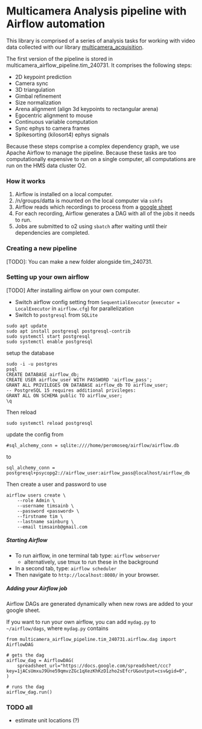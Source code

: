 # Multicamera Analysis pipeline with Airflow automation

This library is comprised of a series of analysis tasks for working with video data collected with our library [multicamera_acquisition](https://github.com/dattalab-6-cam/multicamera_acquisition). 

The first version of the pipeline is stored in multicamera_airflow_pipeline.tim_240731. It comprises the following steps:
- 2D keypoint prediction
- Camera sync
- 3D triangulation
- Gimbal refinement
- Size normalization
- Arena alignment (align 3d keypoints to rectangular arena)
- Egocentric alignment to mouse
- Continuous variable computation
- Sync ephys to camera frames
- Spikesorting (kilosort4) ephys signals

Because these steps comprise a complex dependency graph, we use Apache Airflow to manage the pipeline. Because these tasks are too computationally expensive to run on a single computer, all computations are run on the HMS data cluster O2. 

### How it works
1. Airflow is installed on a local computer. 
2. /n/groups/datta is mounted on the local computer via `sshfs`
3. Airflow reads which recordings to process from a [google sheet](https://docs.google.com/spreadsheets/d/1jACsUmxuJ9Une59qmvzZGc1qXezKhKzD1zho2sEfcrU/edit?gid=0#gid=0)
4. For each recording, Airflow generates a DAG with all of the jobs it needs to run. 
5. Jobs are submitted to o2 using `sbatch` after waiting until their dependencies are completed. 

### Creating a new pipeline
[TODO]: You can make a new folder alongside tim_240731.

### Setting up your own airflow
[TODO] After installing airflow on your own computer. 

- Switch airflow config setting from `SequentialExecutor` (`executor = LocalExecutor` in `airflow.cfg`) for parallelization
- Switch to `postgresql` from `SQLite`

```
sudo apt update
sudo apt install postgresql postgresql-contrib
sudo systemctl start postgresql
sudo systemctl enable postgresql
```

setup the database
```
sudo -i -u postgres
psql
CREATE DATABASE airflow_db;
CREATE USER airflow_user WITH PASSWORD 'airflow_pass';
GRANT ALL PRIVILEGES ON DATABASE airflow_db TO airflow_user;
-- PostgreSQL 15 requires additional privileges:
GRANT ALL ON SCHEMA public TO airflow_user;
\q
```
Then reload
```
sudo systemctl reload postgresql
```

update the config from
```
#sql_alchemy_conn = sqlite:////home/peromoseq/airflow/airflow.db
```
to 
```
sql_alchemy_conn = postgresql+psycopg2://airflow_user:airflow_pass@localhost/airflow_db
```
Then create a user and password to use
```
airflow users create \
    --role Admin \
    --username timsainb \
    --password <password> \
    --firstname tim \
    --lastname sainburg \
    --email timsainb@gmail.com
```

##### Starting Airflow
- To run airflow, in one terminal tab type: `airflow webserver`
    - alternatively, use tmux to run these in the background
- In a second tab, type: `airflow scheduler`
- Then navigate to `http://localhost:8080/` in your browser. 

##### Adding your Airflow job
Airflow DAGs are generated dynamically when new rows are added to your google sheet. 

If you want to run your own airflow, you can add `mydag.py` to `~/airflow/dags`, where `mydag.py` contains

```{python}
from multicamera_airflow_pipeline.tim_240731.airflow.dag import AirflowDAG

# gets the dag
airflow_dag = AirflowDAG(
    spreadsheet_url="https://docs.google.com/spreadsheet/ccc?key=1jACsUmxuJ9Une59qmvzZGc1qXezKhKzD1zho2sEfcrU&output=csv&gid=0",
)

# runs the dag
airflow_dag.run()

```

### TODO all
- estimate unit locations (?)